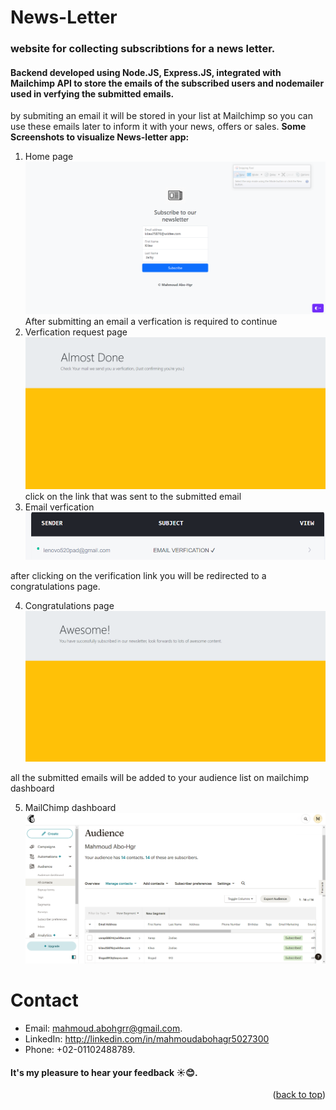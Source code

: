 # News-Letter 
### website for collecting subscribtions for a news letter.
#### Backend developed using Node.JS, Express.JS, integrated with Mailchimp API to store the emails of the subscribed users and nodemailer used in verfying the submitted emails. 

by submiting an email it will be stored in your list at Mailchimp so you can use these emails later to inform it with your news, offers or sales. 
**Some Screenshots to visualize News-letter app:**
1. Home page
![Home page with email, first name , last name inputs ](images/1.PNG)
After submitting an email a verfication is required to continue
2. Verfication request page 
![ Verfication request page](images/2.PNG)
click on the link that was sent to the submitted email
3. Email verfication
 ![Email verfication](images/3.PNG)

after clicking on the verification link you will be redirected to a congratulations page.

4. Congratulations page 
![congratulations page](images/4.PNG)

all the submitted emails will be added to your audience list on mailchimp dashboard

5. MailChimp dashboard 
![MailChimp dashboard](images/5.PNG)

# Contact
* Email: mahmoud.abohgrr@gmail.com.
* LinkedIn: http://linkedin.com/in/mahmoudabohagr5027300
* Phone: +02-01102488789.


#### It's my pleasure to hear your feedback ☀️😊.
<p align="right">(<a href="#News-Letter">back to top</a>)</p>
